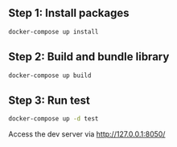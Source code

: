 ## Step 1: Install packages
```sh
docker-compose up install
```
## Step 2: Build and bundle library
```sh
docker-compose up build
```

## Step 3: Run test
```sh
docker-compose up -d test
```
Access the dev server via http://127.0.0.1:8050/
